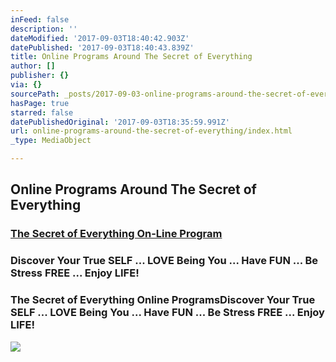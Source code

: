 ```yaml
---
inFeed: false
description: ''
dateModified: '2017-09-03T18:40:42.903Z'
datePublished: '2017-09-03T18:40:43.839Z'
title: Online Programs Around The Secret of Everything
author: []
publisher: {}
via: {}
sourcePath: _posts/2017-09-03-online-programs-around-the-secret-of-everything.md
hasPage: true
starred: false
datePublishedOriginal: '2017-09-03T18:35:59.991Z'
url: online-programs-around-the-secret-of-everything/index.html
_type: MediaObject

---
```

## Online Programs Around The Secret of Everything

### [The Secret of Everything On-Line Program][0]

### Discover Your True SELF ... LOVE Being You ... Have FUN ... Be Stress FREE ... Enjoy LIFE!

### The Secret of Everything Online ProgramsDiscover Your True SELF ... LOVE Being You ... Have FUN ... Be Stress FREE ... Enjoy LIFE!
![](https://the-grid-user-content.s3-us-west-2.amazonaws.com/6e839036-30e8-4544-8ccc-bafdb7b2b23e.jpg)

[0]: https://www.drannecurtis.cool/